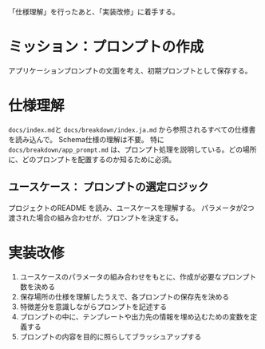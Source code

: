 「仕様理解」を行ったあと、「実装改修」に着手する。

# ミッション：プロンプトの作成
アプリケーションプロンプトの文面を考え、初期プロンプトとして保存する。

# 仕様理解

`docs/index.md`と `docs/breakdown/index.ja.md` から参照されるすべての仕様書を読み込んで。 Schema仕様の理解は不要。
特に `docs/breakdown/app_prompt.md` は、プロンプト処理を説明している。どの場所に、どのプロンプトを配置するのか知るために必須。

## ユースケース： プロンプトの選定ロジック
プロジェクトのREADME を読み、ユースケースを理解する。
パラメータが2つ渡された場合の組み合わせが、プロンプトを決定する。

# 実装改修
1. ユースケースのパラメータの組み合わせをもとに、作成が必要なプロンプト数を決める
2. 保存場所の仕様を理解したうえで、各プロンプトの保存先を決める
3. 特徴差分を意識しながらプロンプトを記述する
4. プロンプトの中に、テンプレートや出力先の情報を埋め込むための変数を定義する
5. プロンプトの内容を目的に照らしてブラッシュアップする





